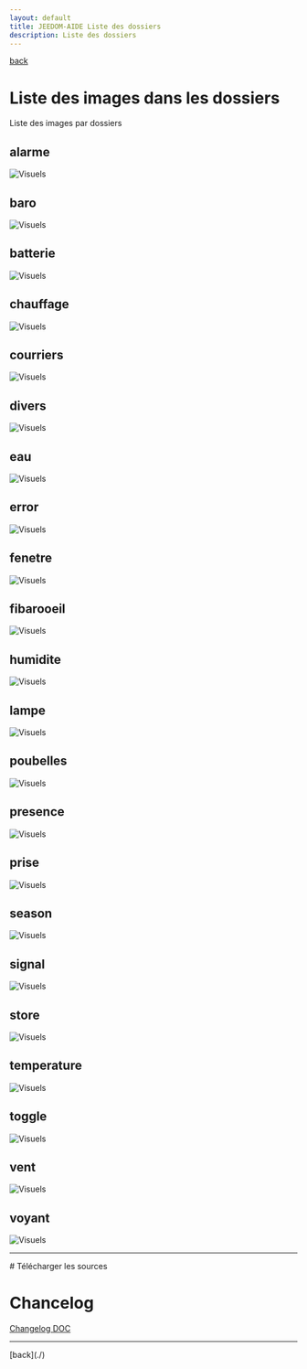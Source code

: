 ```yaml
---
layout: default
title: JEEDOM-AIDE Liste des dossiers
description: Liste des dossiers
---
```

[back](./)
# Liste des images dans les dossiers
Liste des images par dossiers

## alarme
<img src="img/VISUEL_JEEDOM_Alarme.png" alt="Visuels" />

## baro
<img src="img/VISUEL_JEEDOM_Baro.png" alt="Visuels" />

## batterie
<img src="img/VISUEL_JEEDOM_batterie.png" alt="Visuels" />

## chauffage
<img src="img/VISUEL_JEEDOM_Chauffage.png" alt="Visuels" />
        
## courriers
<img src="img/VISUEL_JEEDOM_Courriers.png" alt="Visuels" />
        
## divers
<img src="img/VISUEL_JEEDOM_Divers.png" alt="Visuels" />
        
## eau
<img src="img/VISUEL_JEEDOM_Eau.png" alt="Visuels" />
        
## error
<img src="img/VISUEL_JEEDOM_Error.png" alt="Visuels" />
        
## fenetre
<img src="img/VISUEL_JEEDOM_Fenetre.png" alt="Visuels" />
        
## fibarooeil
<img src="img/VISUEL_JEEDOM_Oeil.png" alt="Visuels" />
        
## humidite
<img src="img/VISUEL_JEEDOM_Humidite.png" alt="Visuels" />
        
## lampe
<img src="img/VISUEL_JEEDOM_Lampe.png" alt="Visuels" />
        
## poubelles
<img src="img/VISUEL_JEEDOM_Poubelles.png" alt="Visuels" />
        
## presence
<img src="img/VISUEL_JEEDOM_Presence.png" alt="Visuels" />
        
## prise
<img src="img/VISUEL_JEEDOM_Prise.png" alt="Visuels" />
        
## season
<img src="img/VISUEL_JEEDOM_Saison.png" alt="Visuels" />
        
## signal
<img src="img/VISUEL_JEEDOM_Signal.png" alt="Visuels" />
        
## store
<img src="img/VISUEL_JEEDOM_Store.png" alt="Visuels" />

## temperature
<img src="img/VISUEL_JEEDOM_Temperature.png" alt="Visuels" />

## toggle
<img src="img/VISUEL_JEEDOM_Toggle.png" alt="Visuels" />

## vent
<img src="img/VISUEL_JEEDOM_Vent.png" alt="Visuels" />

## voyant
<img src="img/VISUEL_JEEDOM_Voyant.png" alt="Visuels" />

<hr />
# Télécharger les sources

# Chancelog
<a href="https://github.com/JEALG/JEEDOM-Widget_JAG-doc/commits/master">Changelog DOC</a>

<hr />
[back](./)
